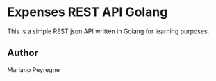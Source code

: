# Expenses REST API Golang
This is a simple REST json API written in Golang for learning purposes.

## Author
Mariano Peyregne